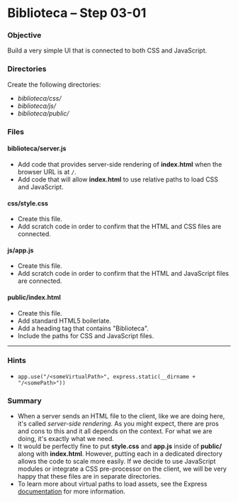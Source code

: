# Biblioteca – Step 03-01

### Objective
Build a very simple UI that is connected to both CSS and JavaScript.

### Directories
Create the following directories:
* _biblioteca/css/_
* _biblioteca/js/_
* _biblioteca/public/_

### Files
#### biblioteca/server.js
* Add code that provides server-side rendering of **index.html** when the browser URL is at `/`.
* Add code that will allow **index.html** to use relative paths to load CSS and JavaScript.

#### css/style.css
* Create this file.
* Add scratch code in order to confirm that the HTML and CSS files are connected.

#### js/app.js
* Create this file.
* Add scratch code in order to confirm that the HTML and JavaScript files are connected.

#### public/index.html
* Create this file.
* Add standard HTML5 boilerlate.
* Add a heading tag that contains "Biblioteca".
* Include the paths for CSS and JavaScript files.

___

### Hints
* `app.use("/<someVirtualPath>", express.static(__dirname + "/<somePath>"))`

### Summary
* When a server sends an HTML file to the client, like we are doing here, it's called _server-side rendering_. As you might expect, there are pros and cons to this and it all depends on the context. For what we are doing, it's exactly what we need.
* It would be perfectly fine to put **style.css** and **app.js** inside of **public/** along with **index.html**. However, putting each in a dedicated directory allows the code to scale more easily. If we decide to use JavaScript modules or integrate a CSS pre-processor on the client, we will be very happy that these files are in separate directories.
* To learn more about virtual paths to load assets, see the Express [documentation](https://expressjs.com/en/starter/static-files.html) for more information. 